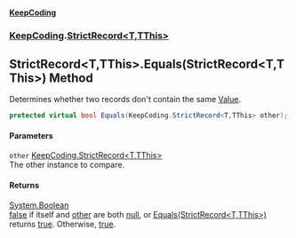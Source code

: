#### [KeepCoding](index.md 'index')
### [KeepCoding](KeepCoding.md 'KeepCoding').[StrictRecord&lt;T,TThis&gt;](StrictRecord.T.TThis..md 'KeepCoding.StrictRecord&lt;T,TThis&gt;')
## StrictRecord&lt;T,TThis&gt;.Equals(StrictRecord&lt;T,TThis&gt;) Method
Determines whether two records don't contain the same [Value](StrictRecord.T.TThis..Value.md 'KeepCoding.StrictRecord&lt;T,TThis&gt;.Value').  
```csharp
protected virtual bool Equals(KeepCoding.StrictRecord<T,TThis> other);
```
#### Parameters
<a name='KeepCoding.StrictRecord.T.TThis..Equals(KeepCoding.StrictRecord.T.TThis.).other'></a>
`other` [KeepCoding.StrictRecord&lt;](StrictRecord.T.TThis..md 'KeepCoding.StrictRecord&lt;T,TThis&gt;')[T](StrictRecord.T.TThis..md#KeepCoding.StrictRecord.T.TThis..T 'KeepCoding.StrictRecord&lt;T,TThis&gt;.T')[,](StrictRecord.T.TThis..md 'KeepCoding.StrictRecord&lt;T,TThis&gt;')[TThis](StrictRecord.T.TThis..md#KeepCoding.StrictRecord.T.TThis..TThis 'KeepCoding.StrictRecord&lt;T,TThis&gt;.TThis')[&gt;](StrictRecord.T.TThis..md 'KeepCoding.StrictRecord&lt;T,TThis&gt;')  
The other instance to compare.
  
#### Returns
[System.Boolean](https://docs.microsoft.com/en-us/dotnet/api/System.Boolean 'System.Boolean')  
[false](https://docs.microsoft.com/en-us/dotnet/csharp/language-reference/builtin-types/bool 'https://docs.microsoft.com/en-us/dotnet/csharp/language-reference/builtin-types/bool') if itself and [other](StrictRecord.T.TThis..Equals.kdHJZ4Gm8.vWzKDZGbPNPA.md#KeepCoding.StrictRecord.T.TThis..Equals(KeepCoding.StrictRecord.T.TThis.).other 'KeepCoding.StrictRecord&lt;T,TThis&gt;.Equals(KeepCoding.StrictRecord&lt;T,TThis&gt;).other') are both [null](https://docs.microsoft.com/en-us/dotnet/csharp/language-reference/keywords/null 'https://docs.microsoft.com/en-us/dotnet/csharp/language-reference/keywords/null'), or [Equals(StrictRecord&lt;T,TThis&gt;)](StrictRecord.T.TThis..Equals.kdHJZ4Gm8.vWzKDZGbPNPA.md 'KeepCoding.StrictRecord&lt;T,TThis&gt;.Equals(KeepCoding.StrictRecord&lt;T,TThis&gt;)') returns [true](https://docs.microsoft.com/en-us/dotnet/csharp/language-reference/builtin-types/bool 'https://docs.microsoft.com/en-us/dotnet/csharp/language-reference/builtin-types/bool'). Otherwise, [true](https://docs.microsoft.com/en-us/dotnet/csharp/language-reference/builtin-types/bool 'https://docs.microsoft.com/en-us/dotnet/csharp/language-reference/builtin-types/bool').
